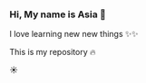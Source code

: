 ### Hi, My name is Asia 👋

I love learning new new things ✨✨

This is my repository :fire:

<!--
[![GitHub Streak](http://github-readme-streak-stats.herokuapp.com?user=joannamaria27&theme=tokyonight&hide_border=true)](https://git.io/streak-stats)


**joannamaria27/joannamaria27** is a ✨ _special_ ✨ repository because its `README.md` (this file) appears on your GitHub profile.

Here are some ideas to get you started:

- 🔭 I’m currently working on ...
- 🌱 I’m currently learning ...
- 👯 I’m looking to collaborate on ...
- 🤔 I’m looking for help with ...
- 💬 Ask me about ...
- 📫 How to reach me: ...
- 😄 Pronouns: ...
- ⚡ Fun fact: ...
-->

:sunny:
<!--
[Jokes Card](https://readme-jokes.vercel.app/api) 
-->
